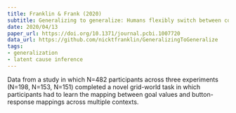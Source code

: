 ```yaml
---
title: Franklin & Frank (2020)
subtitle: Generalizing to generalize: Humans flexibly switch between compositional and conjunctive structures during reinforcement learning
date: 2020/04/13
paper_url: https://doi.org/10.1371/journal.pcbi.1007720
data_url: https://github.com/nicktfranklin/GeneralizingToGeneralize
tags:
- generalization
- latent cause inference
---
```


Data from a study in which N=482 participants across three experiments (N=198, N=153, N=151) completed a novel grid-world task in which participants had to learn the mapping between goal values and button-response mappings across multiple contexts.
